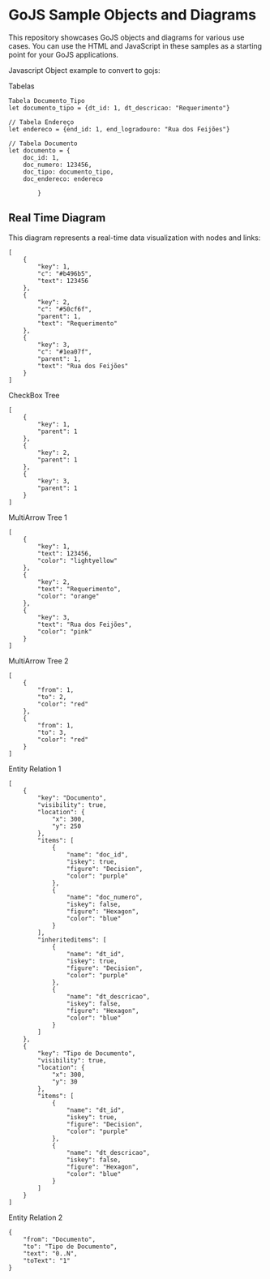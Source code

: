# GoJS Sample Objects and Diagrams

This repository showcases GoJS objects and diagrams for various use cases. You can use the HTML and JavaScript in these samples as a starting point for your GoJS applications.

Javascript Object example to convert to gojs: 

Tabelas 
```
Tabela Documento_Tipo
let documento_tipo = {dt_id: 1, dt_descricao: "Requerimento"}
	
// Tabela Endereço
let endereco = {end_id: 1, end_logradouro: "Rua dos Feijões"}

// Tabela Documento
let documento = {
    doc_id: 1, 
    doc_numero: 123456,
    doc_tipo: documento_tipo,
    doc_endereco: endereco

		}
```

## Real Time Diagram

This diagram represents a real-time data visualization with nodes and links:

``` Real Time JSON
[
    {
        "key": 1,
        "c": "#b496b5",
        "text": 123456
    },
    {
        "key": 2,
        "c": "#50cf6f",
        "parent": 1,
        "text": "Requerimento"
    },
    {
        "key": 3,
        "c": "#1ea07f",
        "parent": 1,
        "text": "Rua dos Feijões"
    }
]
```
CheckBox Tree
```
[
    {
        "key": 1,
        "parent": 1
    },
    {
        "key": 2,
        "parent": 1
    },
    {
        "key": 3,
        "parent": 1
    }
]
```

MultiArrow Tree 1
```
[
    {
        "key": 1,
        "text": 123456,
        "color": "lightyellow"
    },
    {
        "key": 2,
        "text": "Requerimento",
        "color": "orange"
    },
    {
        "key": 3,
        "text": "Rua dos Feijões",
        "color": "pink"
    }
]
````
MultiArrow Tree 2
```
[
    {
        "from": 1,
        "to": 2,
        "color": "red"
    },
    {
        "from": 1,
        "to": 3,
        "color": "red"
    }
]
```
Entity Relation 1
```
[
    {
        "key": "Documento",
        "visibility": true,
        "location": {
            "x": 300,
            "y": 250
        },
        "items": [
            {
                "name": "doc_id",
                "iskey": true,
                "figure": "Decision",
                "color": "purple"
            },
            {
                "name": "doc_numero",
                "iskey": false,
                "figure": "Hexagon",
                "color": "blue"
            }
        ],
        "inheriteditems": [
            {
                "name": "dt_id",
                "iskey": true,
                "figure": "Decision",
                "color": "purple"
            },
            {
                "name": "dt_descricao",
                "iskey": false,
                "figure": "Hexagon",
                "color": "blue"
            }
        ]
    },
    {
        "key": "Tipo de Documento",
        "visibility": true,
        "location": {
            "x": 300,
            "y": 30
        },
        "items": [
            {
                "name": "dt_id",
                "iskey": true,
                "figure": "Decision",
                "color": "purple"
            },
            {
                "name": "dt_descricao",
                "iskey": false,
                "figure": "Hexagon",
                "color": "blue"
            }
        ]
    }
]
```
Entity Relation 2
```
{
    "from": "Documento",
    "to": "Tipo de Documento",
    "text": "0..N",
    "toText": "1"
}
```




